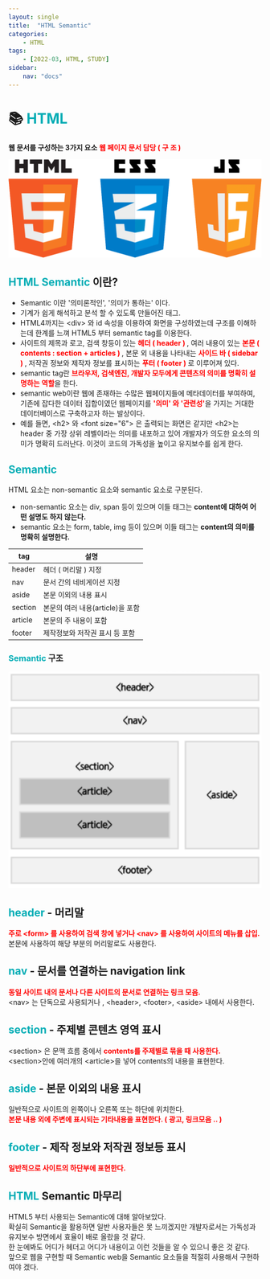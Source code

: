 ```yaml
---
layout: single
title:  "HTML Semantic"
categories: 
    - HTML
tags: 
    - [2022-03, HTML, STUDY]
sidebar:
    nav: "docs"
---
```


# 📚 <a style="color:#00adb5">HTML</a>
<b>웹 문서를 구성하는 3가지 요소</b>
<a style="color:red"><b>웹 페이지 문서 담당 ( 구 조 )</b></a><br>
<p align="center"><img src="./../../images/hcj.png"></p>

## <a style="color:#00adb5">HTML Semantic</a> 이란?
- Semantic 이란 '의미론적인', '의미가 통하는' 이다.
- 기계가 쉽게 해석하고 분석 할 수 있도록 만들어진 태그.
- HTML4까지는 &lt;div&gt; 와 id 속성을 이용하여 화면을 구성하였는데 구조를 이해하는데 한계를 느껴 HTML5 부터 semantic tag를 이용한다.
- 사이트의 제목과 로고, 검색 창등이 있는 <a style="color:red"><strong>헤더 ( header ) </strong></a> , 여러 내용이 있는 <a style="color:red"><strong>본문 ( contents : section + articles ) </strong></a>, 본문 외 내용을 나타내는 <a style="color:red"><strong>사이드 바 ( sidebar ) </strong></a>, 저작권 정보와 제작자 정보를 표시하는 <a style="color:red"><strong>푸터 ( footer ) </strong></a> 로 이루어져 있다.
- semantic tag란 <a style="color:red"><strong>브라우저, 검색엔진, 개발자 모두에게 콘텐츠의 의미를 명확히 설명하는 역할</strong></a>을 한다.
- semantic web이란 웹에 존재하는 수많은 웹페이지들에 메타데이터를 부여하여, 기존에 잡다한 데이터 집합이였던 웹페이지를 <a style="color:red"><strong>'의미' 와 '관련성'</strong></a>을 가지는 거대한 데이터베이스로 구축하고자 하는 발상이다.
- 예를 들면, &lt;h2&gt; 와  &lt;font size="6"&gt; 은 출력되는 화면은 같지만 &lt;h2&gt;는 header 중 가장 상위 레벨이라는 의미를 내포하고 있어 개발자가 의도한 요소의 의미가 명확히 드러난다. 이것이 코드의 가독성을 높이고 유지보수를 쉽게 한다.

## <a style="color:#00adb5">Semantic</a>
HTML 요소는 non-semantic 요소와 semantic 요소로 구분된다.
- non-semantic 요소는 div, span 등이 있으며 이들 태그는 <strong>content에 대하여 어떤 설명도 하지 않는다.</strong>
- semantic 요소는 form, table, img 등이 있으며 이들 태그는 <strong>content의 의미를 명확히 설명한다.</strong>

| tag | 설명 |
|-----|------|
| header | 헤더 ( 머리말 ) 지정 |
| nav | 문서 간의 네비게이션 지정 |
| aside | 본문 이외의 내용 표시 |
| section | 본문의 여러 내용(article)을 포함 |
| article | 본문의 주 내용이 포함 |
| footer | 제작정보와 저작권 표시 등 포함 | 

### <a style="color:#00adb5">Semantic</a> 구조
<p align="center"><img src = "./../../images/semantic.png" width="600"></p>

## <a style="color:#00adb5">header</a> - 머리말
<a style="color:red"><strong>주로 &lt;form&gt; 를 사용하여 검색 창에 넣거나 &lt;nav&gt; 를 사용하여 사이트의 메뉴를 삽입.</strong></a><br>
본문에 사용하여 해당 부분의 머리말로도 사용한다.

## <a style="color:#00adb5">nav</a> - 문서를 연결하는 navigation link
<a style="color:red"><strong>동일 사이트 내의 문서나 다른 사이트의 문서로 연결하는 링크 모음.</strong></a><br>
&lt;nav&gt; 는 단독으로 사용되거나 , &lt;header&gt;, &lt;footer&gt;, &lt;aside&gt; 내에서 사용한다.

## <a style="color:#00adb5">section</a> - 주제별 콘텐츠 영역 표시
&lt;section&gt; 은 문맥 흐름 중에서 <a style="color:red"><strong>contents를 주제별로 묶을 때 사용한다.</strong></a><br>
&lt;section&gt;안에 여러개의 &lt;article&gt;을 넣어 contents의 내용을 표현한다.

## <a style="color:#00adb5">aside</a> - 본문 이외의 내용 표시
일반적으로 사이트의 왼쪽이나 오른쪽 또는 하단에 위치한다.<br>
<a style="color:red"><strong>본문 내용 외에 주변에 표시되는 기타내용을 표현한다. ( 광고, 링크모음 .. )</strong></a>

## <a style="color:#00adb5">footer</a> - 제작 정보와 저작권 정보등 표시
<a style="color:red"><strong>일반적으로 사이트의 하단부에 표현한다.</strong></a>


## <a style="color:#00adb5">HTML</a> Semantic 마무리
HTML5 부터 사용되는 Semantic에 대해 알아보았다.<br>
확실히 Semantic을 활용하면 일반 사용자들은 못 느끼겠지만 개발자로서는 가독성과 유지보수 방면에서 효율이 배로 올랐을 것 같다.<br>
한 눈에봐도 어디가 헤더고 어디가 내용이고 이런 것들을 알 수 있으니 좋은 것 같다.<br>
앞으로 웹을 구현할 때 Semantic web을 Semantic 요소들을 적절히 사용해서 구현하여야 겠다.
